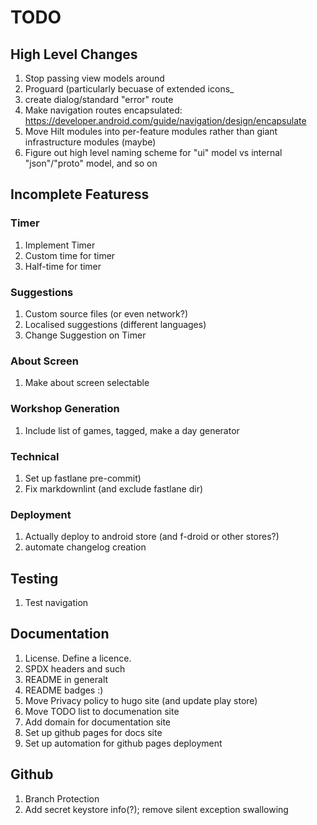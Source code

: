 # TODO

## High Level Changes

1. Stop passing view models around
1. Proguard (particularly becuase of extended icons_
1. create dialog/standard "error" route
1. Make navigation routes encapsulated: https://developer.android.com/guide/navigation/design/encapsulate
1. Move Hilt modules into per-feature modules rather than giant infrastructure modules (maybe)
1. Figure out high level naming scheme for "ui" model vs internal "json"/"proto" model, and so on

## Incomplete Featuress

### Timer

1. Implement Timer
1. Custom time for timer
1. Half-time for timer

### Suggestions

1. Custom source files (or even network?)
1. Localised suggestions (different languages)
1. Change Suggestion on Timer

### About Screen

1. Make about screen selectable

### Workshop Generation

1. Include list of games, tagged, make a day generator

### Technical

1. Set up fastlane pre-commit)
1. Fix markdownlint (and exclude fastlane dir)

### Deployment

1. Actually deploy to android store (and f-droid or other stores?)
1. automate changelog creation

## Testing

1. Test navigation

## Documentation

1. License. Define a licence.
1. SPDX headers and such
1. README in generalt
1. README badges :)
1. Move Privacy policy to hugo site (and update play store)
1. Move TODO list to documenation site
1. Add domain for documentation site
1. Set up github pages for docs site
1. Set up automation for github pages deployment

## Github

1. Branch Protection
1. Add secret keystore info(?); remove silent exception swallowing
